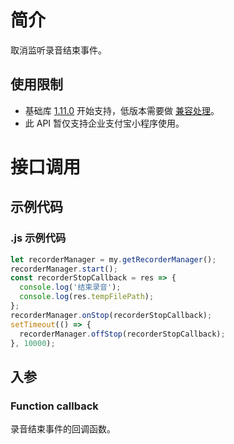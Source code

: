 # 简介

取消监听录音结束事件。

## 使用限制

- 基础库 [1.11.0](https://opendocs.alipay.com/mini/framework/lib) 开始支持，低版本需要做 [兼容处理](https://docs.alipay.com/mini/framework/compatibility)。
- 此 API 暂仅支持企业支付宝小程序使用。

# 接口调用

## 示例代码

### .js 示例代码

```javascript
let recorderManager = my.getRecorderManager();
recorderManager.start();
const recorderStopCallback = res => {
  console.log('结束录音');
  console.log(res.tempFilePath);
};
recorderManager.onStop(recorderStopCallback);
setTimeout(() => {
  recorderManager.offStop(recorderStopCallback);
}, 10000);
```

## 入参

### Function callback

录音结束事件的回调函数。
